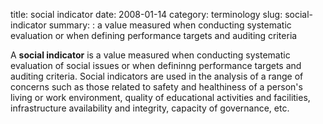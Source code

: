 title: social indicator
date: 2008-01-14
category: terminology
slug: social-indicator
summary: :  a value measured when conducting systematic evaluation or when defining performance targets and auditing criteria

<!---
tags:
summary:
--->
<!---
---
layout: post
title:  social indicator
date:   2008-01-14 06:43:49
categories: terminology
tags: development, social development, data, indicators
permalink: /social-indicator/
published: true
---
--->
A **social indicator** is a value measured when conducting systematic evaluation of social issues or when defininng performance targets and auditing criteria. Social indicators are used in the analysis of a range of concerns such as those related to safety and healthiness of a person's living or work environment, quality of educational activities and facilities, infrastructure availability and integrity, capacity of governance, etc.

<!--

Social development practitioners face many challenges when attempting to gather and analyse social indicator data for any given project initiative.
---

It should be relatively straight forward to locate a commonly-accepted basket of macro (i.e. state-level) “social indicators”.

Even this step is problematic.

What constitutes “social indicators data”? How can “social indicators” be grouped and analyzed?

Are there sufficient social indicators data for testing measuring if broadly-defined social development goals are being achieved?

One tricky aspect of attempting to resolve ‘if’ appropriate social indicators data is available for measuring progress towards social development goals is to define parameters for ‘social indicators’ [and ‘social development’ more broadly].


What sorts of proxies can be used to assess how population dynamics (such as “community health”, “livelihoods”, or even less ambiguous parameters such as “social welfare”) respond to development initiatives?
---

Increaingly, international financial institutions are contributing to scholarship and cannons of [policy on social analysis](http://siteresources.worldbank.org/INTTSR/Resources/SocialAnalysisSourcebookFINAL2003Dec.pdf) and to making 'indicator data' (including measures of social well-being available) for public consumption (e.g. development studies research).

 wealth and diversity of existing datasets

A macro-level (i.e. global) study of the change in social indicators might be able to inform social scientists about some very rough trends in social development, but is unlikely to shed much light on questions about the causation of change (or lack thereof) demonstrated amongst and across different indicator sets.  Single case studies in which different regions are compared and analyzed (especially in cases where different social development programmes have been tested and implemented) might offer greater insight into the relationship between policy and programme-initiatives and different social indicators, the “lessons learned” from these studies might not apply where social, political, and economic conditions differ. 


Certain data are difficult to locate—especially specific measures for the success of particular, institutionally-defined developmental policy objectives, such as those of the Asian Development Bank pertaining to indigenous peoples’ development goals

Most 'local-level' social indicator data must be processed in order to be useful in social analysis. The macro-level data collated, maintained and disseminated by the large international financers has a rather limited range of application for analysing the ramifications of a particular initiative.


The World Bank publishes numerous helpful guidance notes that show how indicator data can factor into social analysis: [A User’s Guide to Poverty and Social Impact Analysis](http://siteresources.worldbank.org/INTPSIA/Resources/490023-1121114603600/12685_PSIAUsersGuide_Complete.pdf)

My experience at the Asian Development Bank also suggests that the multilateral development banks are not working with their clients to systematically assemble common sets of social indicator data.

While it may be possible that some corporations maintain systematically-organized registers of socio-economic data and that they work on an on-going basis to compare and evaluate data across space and time, the management and staff of those few (albeit major) clients for whom I have worked in the rarely were able to produce these data on request&mdash;even in those few instances when I was engaged to help evaluate portfilios of past and on-going project to inform policy studies.


---




Another complicating factors is that of time.

Social indicator data—when available—are commonly reported as one-year aggregates.

While such data may be applied to determining general, long-term trends, they can obscure equally significant short-term variable fluctuations.  For instance, while it might be possible that an agricultural technology investment project in a particular township is helping to generate increasingly more grain outputs year-over-year, it may also be the case that this increase in grain production is only helping local farmers to eat more for 3 months per year—for the remainder of the time, farmers starve equally as in years past.  In this case, do our social indicators accurately describe positive and sustained social development, or do they mask the reality that little in changing for how the local community experiences hunger? 


---

Many governments and some private-sector instutions are also leading efforts to indicators to measure social performance of developmental interventions.

But it is only relatively recently that states, civil society and agents of the market been working together to identify proxies that can be used to assess how population dynamics change in response to development initiatives (e.g. issues changing community health and health services, livelihoods composition, acccess to resources).



---



Measuring and quantifying “social development” is a tricky affair.


, some good follow-up research questions with regard to available data are:

Would it make sense to examine data from a single country in an attempt to examine if social development goals are being achieved? Would it make sense to do a comparative study or two or more countries?

1.  How similar are the data presented?
2.  Does most information appear to come from the same sources? 
3.  How robust are the datasets?
4.  What information appears to be lacking?

Beyond the data, are our current tools of analysis adequate for understanding processes of social development?  How might they be changed and improved?

What sorts of time-frames should be used when measuring social development?

-->
